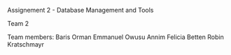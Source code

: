 Assignement 2 - Database Management and Tools

Team 2

Team members:
Baris Orman
Emmanuel Owusu Annim
Felicia Betten
Robin Kratschmayr

